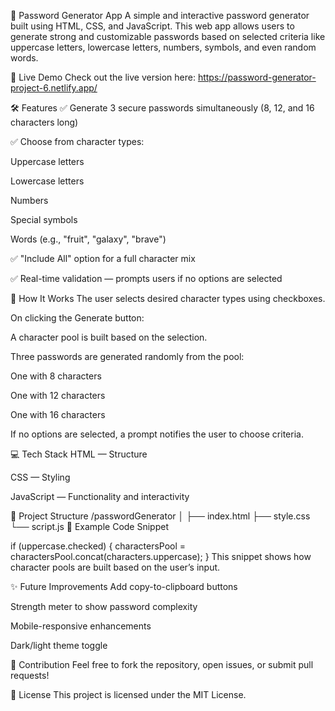 🔐 Password Generator App
A simple and interactive password generator built using HTML, CSS, and JavaScript. This web app allows users to generate strong and customizable passwords based on selected criteria like uppercase letters, lowercase letters, numbers, symbols, and even random words.

🚀 Live Demo
Check out the live version here: https://password-generator-project-6.netlify.app/

🛠 Features
✅ Generate 3 secure passwords simultaneously (8, 12, and 16 characters long)

✅ Choose from character types:

Uppercase letters

Lowercase letters

Numbers

Special symbols

Words (e.g., "fruit", "galaxy", "brave")

✅ "Include All" option for a full character mix

✅ Real-time validation — prompts users if no options are selected

🧠 How It Works
The user selects desired character types using checkboxes.

On clicking the Generate button:

A character pool is built based on the selection.

Three passwords are generated randomly from the pool:

One with 8 characters

One with 12 characters

One with 16 characters

If no options are selected, a prompt notifies the user to choose criteria.

💻 Tech Stack
HTML — Structure

CSS — Styling

JavaScript — Functionality and interactivity

📁 Project Structure
/passwordGenerator
│
├── index.html
├── style.css
└── script.js
🧪 Example Code Snippet

if (uppercase.checked) {
    charactersPool = charactersPool.concat(characters.uppercase);
}
This snippet shows how character pools are built based on the user’s input.

✨ Future Improvements
Add copy-to-clipboard buttons

Strength meter to show password complexity

Mobile-responsive enhancements

Dark/light theme toggle

🙌 Contribution
Feel free to fork the repository, open issues, or submit pull requests!

📄 License
This project is licensed under the MIT License.
